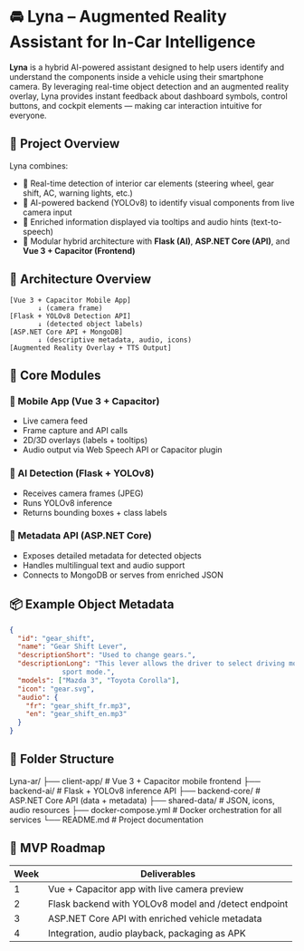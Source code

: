 # 🚘 Lyna – Augmented Reality Assistant for In-Car Intelligence

**Lyna** is a hybrid AI-powered assistant designed to help users identify and understand the components inside a vehicle using their smartphone camera. By leveraging real-time object detection and an augmented reality overlay, Lyna provides instant feedback about dashboard symbols, control buttons, and cockpit elements — making car interaction intuitive for everyone.


## 🎯 Project Overview

Lyna combines:

- 📸 Real-time detection of interior car elements (steering wheel, gear shift, AC, warning lights, etc.)
- 🧠 AI-powered backend (YOLOv8) to identify visual components from live camera input
- 💬 Enriched information displayed via tooltips and audio hints (text-to-speech)
- 🧩 Modular hybrid architecture with **Flask (AI)**, **ASP.NET Core (API)**, and **Vue 3 + Capacitor (Frontend)**


## 🧠 Architecture Overview

```plaintext
[Vue 3 + Capacitor Mobile App]
       ↓ (camera frame)
[Flask + YOLOv8 Detection API]
       ↓ (detected object labels)
[ASP.NET Core API + MongoDB]
       ↓ (descriptive metadata, audio, icons)
[Augmented Reality Overlay + TTS Output]
```


## 🧩 Core Modules

### 📱 Mobile App (Vue 3 + Capacitor)
- Live camera feed
- Frame capture and API calls
- 2D/3D overlays (labels + tooltips)
- Audio output via Web Speech API or Capacitor plugin

### 🧠 AI Detection (Flask + YOLOv8)
- Receives camera frames (JPEG)
- Runs YOLOv8 inference
- Returns bounding boxes + class labels

### 🧰 Metadata API (ASP.NET Core)
- Exposes detailed metadata for detected objects
- Handles multilingual text and audio support
- Connects to MongoDB or serves from enriched JSON


## 📦 Example Object Metadata

```json
{
  "id": "gear_shift",
  "name": "Gear Shift Lever",
  "descriptionShort": "Used to change gears.",
  "descriptionLong": "This lever allows the driver to select driving modes: Drive (D), Neutral (N), Reverse (R), and Park (P). Some models also support manual or 
             sport mode.",
  "models": ["Mazda 3", "Toyota Corolla"],
  "icon": "gear.svg",
  "audio": {
    "fr": "gear_shift_fr.mp3",
    "en": "gear_shift_en.mp3"
  }
}

```

## 📂 Folder Structure

Lyna-ar/
├── client-app/           # Vue 3 + Capacitor mobile frontend
├── backend-ai/           # Flask + YOLOv8 inference API
├── backend-core/         # ASP.NET Core API (data + metadata)
├── shared-data/          # JSON, icons, audio resources
├── docker-compose.yml    # Docker orchestration for all services
└── README.md             # Project documentation


## 🚀 MVP Roadmap

| Week | Deliverables                                                                 |
|------|------------------------------------------------------------------------------|
| 1    | Vue + Capacitor app with live camera preview                                 |
| 2    | Flask backend with YOLOv8 model and /detect endpoint                         |
| 3    | ASP.NET Core API with enriched vehicle metadata                              |
| 4    | Integration, audio playback, packaging as APK                                |
